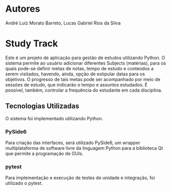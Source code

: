 # Autores
André Luiz Morato Barreto, Lucas Gabriel Rios da Silva

# Study Track
Este é um projeto de aplicação para gestão de estudos utilizando Python. 
O sistema permite ao usuário adicionar diferentes Subjects (matérias), para os quais pode-se definir metas de notas, tempo de estudo
e conteúdos a serem visitados, havendo, ainda, opção de estipular datas para os objetivos. O progresso de tais metas pode ser acompanhado
por meio de sessões de estudo, que indicarão o tempo e assuntos estudados. É possível, também, controlar a frequência do estudante em cada
disciplina.

## Tecnologias Utilizadas
O sistema foi implementado utilizando Python.

### PySide6
Para criação das interfaces, será utilizado PySide6, um wrapper multiplataforma de software livre da linguagem Python para a biblioteca Qt que 
permite a programação de GUIs.

### pytest
Para implementação e execução de testes de unidade e integração, foi utilizado o pytest.
